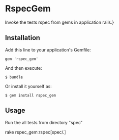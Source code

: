 # RspecGem

   Invoke the tests rspec from gems in application rails.}

## Installation

Add this line to your application's Gemfile:

    gem 'rspec_gem'

And then execute:

    $ bundle

Or install it yourself as:

    $ gem install rspec_gem

## Usage

Run the all tests from directory "spec"

   rake rspec_gem:rspec[spec/.]
